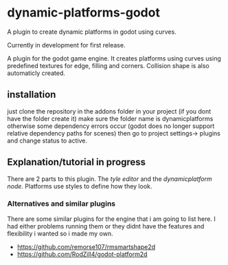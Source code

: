 # dynamic-platforms-godot
A plugin to create dynamic platforms in godot using curves.

Currently in development for first release.

A plugin for the godot game engine. It creates platforms using curves using predefined textures for edge, filling and corners. Collision shape is also automaticly created. 

## installation
just clone the repository in the addons folder in your project (if you dont have the folder create it) make sure the folder name is dynamicplatforms otherwise some dependency errors occur (godot does no longer support relative dependency paths for scenes) then go to project settings-> plugins and change status to active. 

## Explanation/tutorial in progress
There are 2 parts to this plugin. The *tyle editor* and the *dynamicplatform node*. Platforms use styles to define how they look.

### Alternatives and similar plugins

There are some similar plugins for the engine that i am going to list here. I had either problems running them or they didnt have the features and flexibility i wanted so i made my own.

* https://github.com/remorse107/rmsmartshape2d
* https://github.com/RodZill4/godot-platform2d
